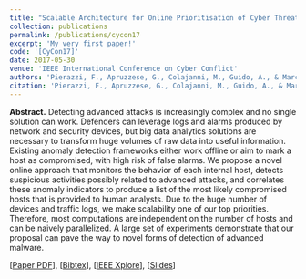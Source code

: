 ```yaml
---
title: "Scalable Architecture for Online Prioritisation of Cyber Threats"
collection: publications
permalink: /publications/cycon17
excerpt: 'My very first paper!'
code: '[CyCon17]'
date: 2017-05-30
venue: 'IEEE International Conference on Cyber Conflict'
authors: 'Pierazzi, F., Apruzzese, G., Colajanni, M., Guido, A., & Marchetti, M.'
citation: 'Pierazzi, F., Apruzzese, G., Colajanni, M., Guido, A., & Marchetti, M. (2017, May). "Scalable Architecture for Online Prioritisation of Cyber Threats." In <i>2017 9th International Conference on Cyber Conflict (CyCon)</i> (pp. 1-18). IEEE.'
---
```

<b>Abstract.</b> Detecting advanced attacks is increasingly complex and no single solution can
work. Defenders can leverage logs and alarms produced by network and security devices, but
big data analytics solutions are necessary to transform huge volumes of raw data into useful
information. Existing anomaly detection frameworks either work offline or aim to mark a host
as compromised, with high risk of false alarms. We propose a novel online approach that
monitors the behavior of each internal host, detects suspicious activities possibly related to
advanced attacks, and correlates these anomaly indicators to produce a list of the most likely
compromised hosts that is provided to human analysts. Due to the huge number of devices
and traffic logs, we make scalability one of our top priorities. Therefore, most computations
are independent on the number of hosts and can be naively parallelized. A large set of
experiments demonstrate that our proposal can pave the way to novel forms of detection of
advanced malware.

[[Paper PDF](https://gioapru.github.io/files/papers/cycon17/cycon17.pdf)], [[Bibtex](https://gioapru.github.io/files/papers/cycon17/cycon17.bib)], [[IEEE Xplore](https://ieeexplore.ieee.org/abstract/document/8240337)], [[Slides](https://gioapru.github.io/files/papers/cycon17/cycon17_slides.pdf)]